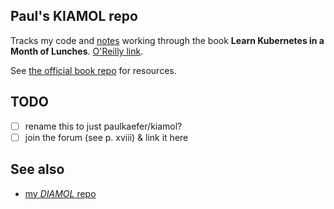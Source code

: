 ## Paul's **KIAMOL** repo

Tracks my code and [notes](/notes.md) working through the book **Learn Kubernetes in a Month of Lunches**. [O'Reilly link](https://learning.oreilly.com/library/view/learn-kubernetes-in/9781617297984/OEBPS/Text/title.xhtml).

See [the official book repo](https://github.com/sixeyed/kiamol) for resources.

## TODO
- [ ] rename this to just paulkaefer/kiamol?
- [ ] join the forum (see p. xviii) & link it here

## See also
* [my *DIAMOL* repo](https://github.com/paulkaefer/diamol_code)
